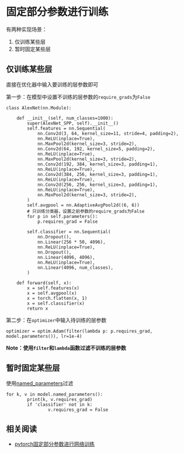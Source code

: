 
# 固定部分参数进行训练

有两种实现场景：

1. 仅训练某些层
2. 暂时固定某些层

## 仅训练某些层

直接在优化器中输入要训练的层参数即可

第一步：在模型中设置不训练的层参数的`require_grads`为`False`

```
class AlexNet(nn.Module):

    def __init__(self, num_classes=1000):
        super(AlexNet_SPP, self).__init__()
        self.features = nn.Sequential(
            nn.Conv2d(3, 64, kernel_size=11, stride=4, padding=2),
            nn.ReLU(inplace=True),
            nn.MaxPool2d(kernel_size=3, stride=2),
            nn.Conv2d(64, 192, kernel_size=5, padding=2),
            nn.ReLU(inplace=True),
            nn.MaxPool2d(kernel_size=3, stride=2),
            nn.Conv2d(192, 384, kernel_size=3, padding=1),
            nn.ReLU(inplace=True),
            nn.Conv2d(384, 256, kernel_size=3, padding=1),
            nn.ReLU(inplace=True),
            nn.Conv2d(256, 256, kernel_size=3, padding=1),
            nn.ReLU(inplace=True),
            nn.MaxPool2d(kernel_size=3, stride=2),
        )
        self.avgpool = nn.AdaptiveAvgPool2d((6, 6))
        # 只训练分类器，设置之前参数的require_grads为False
        for p in self.parameters():
            p.requires_grad = False

        self.classifier = nn.Sequential(
            nn.Dropout(),
            nn.Linear(256 * 50, 4096),
            nn.ReLU(inplace=True),
            nn.Dropout(),
            nn.Linear(4096, 4096),
            nn.ReLU(inplace=True),
            nn.Linear(4096, num_classes),
        )

    def forward(self, x):
        x = self.features(x)
        x = self.avgpool(x)
        x = torch.flatten(x, 1)
        x = self.classifier(x)
        return x
```

第二步：在`optimizer`中输入待训练的层参数

```
optimizer = optim.Adam(filter(lambda p: p.requires_grad, model.parameters()), lr=1e-4)
```

**Note：使用`filter`和`lambda`函数过滤不训练的层参数**

## 暂时固定某些层

使用[named_parameters](https://pytorch.org/docs/master/nn.html#torch.nn.Module.named_parameters)过滤

```
for k, v in model.named_parameters():
        print(k, v.requires_grad)
        if 'classifier' not in k:
                v.requires_grad = False
```

## 相关阅读

* [pytorch固定部分参数进行网络训练](https://www.jianshu.com/p/fcafcfb3d887)